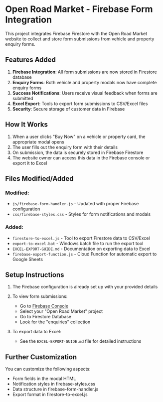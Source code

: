 # Open Road Market - Firebase Form Integration

This project integrates Firebase Firestore with the Open Road Market website to collect and store form submissions from vehicle and property enquiry forms.

## Features Added

1. **Firebase Integration**: All form submissions are now stored in Firestore database
2. **Enquiry Forms**: Both vehicle and property modals now have complete enquiry forms
3. **Success Notifications**: Users receive visual feedback when forms are submitted
4. **Excel Export**: Tools to export form submissions to CSV/Excel files
5. **Security**: Secure storage of customer data in Firebase

## How It Works

1. When a user clicks "Buy Now" on a vehicle or property card, the appropriate modal opens
2. The user fills out the enquiry form with their details
3. On submission, the data is securely stored in Firebase Firestore
4. The website owner can access this data in the Firebase console or export it to Excel

## Files Modified/Added

### Modified:
- `js/firebase-form-handler.js` - Updated with proper Firebase configuration
- `css/firebase-styles.css` - Styles for form notifications and modals

### Added:
- `firestore-to-excel.js` - Tool to export Firestore data to CSV/Excel
- `export-to-excel.bat` - Windows batch file to run the export tool
- `EXCEL-EXPORT-GUIDE.md` - Documentation on exporting data to Excel
- `firebase-export-function.js` - Cloud Function for automatic export to Google Sheets

## Setup Instructions

1. The Firebase configuration is already set up with your provided details
2. To view form submissions:
   - Go to [Firebase Console](https://console.firebase.google.com)
   - Select your "Open Road Market" project
   - Go to Firestore Database
   - Look for the "enquiries" collection

3. To export data to Excel:
   - See the `EXCEL-EXPORT-GUIDE.md` file for detailed instructions

## Further Customization

You can customize the following aspects:
- Form fields in the modal HTML
- Notification styles in firebase-styles.css
- Data structure in firebase-form-handler.js
- Export format in firestore-to-excel.js
